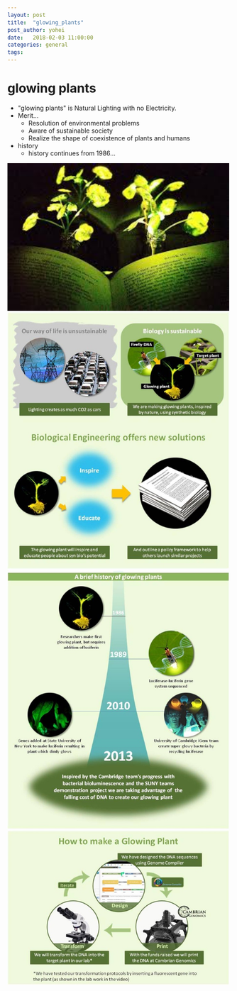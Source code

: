 ```yaml
---
layout: post
title:  "glowing_plants"
post_author: yohei
date:   2018-02-03 11:00:00
categories: general
tags: 
---
```


# glowing plants
- "glowing plants" is Natural Lighting with no Electricity.
- Merit...
  - Resolution of environmental problems
  - Aware of sustainable society
  - Realize the shape of coexistence of plants and humans
- history
  - history continues from 1986...

<img src="/images/glowing_plants.jpeg" width="500px"></img>
<img src="/images/glowing_plants_2.jpg" width="500px"></img>
<img src="/images/glowing_plants_3.jpg" width="500px"></img>
<img src="/images/glowing_plants_4.jpg" width="500px"></img>
